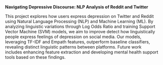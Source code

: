 **Navigating Depressive Discourse: NLP Analysis of Reddit and Twitter**

This project explores how users express depression on Twitter and Reddit using Natural Language Processing (NLP) and Machine Learning (ML). By analyzing linguistic variations through Log Odds Ratio and training Support Vector Machine (SVM) models, we aim to improve detect how linguistically people express feelings of depression on social media. Our models, leveraging TF-IDF and Empath features, outperform baseline classifiers, revealing distinct linguistic patterns between platforms. Future work includes enhancing feature extraction and developing mental health support tools based on these findings.
